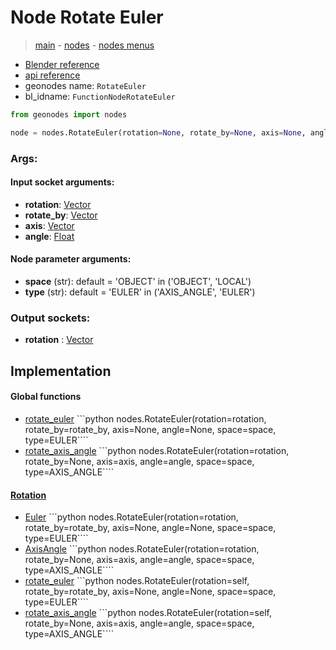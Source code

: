 # Node Rotate Euler

> [main](../structure.md) - [nodes](nodes.md) - [nodes menus](nodes_menus.md)

- [Blender reference](https://docs.blender.org/manual/en/latest/modeling/geometry_nodes/utilities/rotate_euler.html)
- [api reference](https://docs.blender.org/api/current/bpy.types.FunctionNodeRotateEuler.html)
- geonodes name: `RotateEuler`
- bl_idname: `FunctionNodeRotateEuler`

```python
from geonodes import nodes

node = nodes.RotateEuler(rotation=None, rotate_by=None, axis=None, angle=None, space='OBJECT', type='EULER')
```

### Args:

#### Input socket arguments:

- **rotation**: [Vector](Vector.md)
- **rotate_by**: [Vector](Vector.md)
- **axis**: [Vector](Vector.md)
- **angle**: [Float](Float.md)

#### Node parameter arguments:

- **space** (str): default = 'OBJECT' in ('OBJECT', 'LOCAL')
- **type** (str): default = 'EULER' in ('AXIS_ANGLE', 'EULER')

### Output sockets:

- **rotation** : [Vector](Vector.md)

## Implementation

#### Global functions

 - [rotate_euler](A.md#rotate_euler) ```python nodes.RotateEuler(rotation=rotation, rotate_by=rotate_by, axis=None, angle=None, space=space, type=EULER````
 - [rotate_axis_angle](A.md#rotate_axis_angle) ```python nodes.RotateEuler(rotation=rotation, rotate_by=None, axis=axis, angle=angle, space=space, type=AXIS_ANGLE````
#### [Rotation](Rotation.md)

 - [Euler](Rotation.md#Euler-classmethod) ```python nodes.RotateEuler(rotation=rotation, rotate_by=rotate_by, axis=None, angle=None, space=space, type=EULER````
 - [AxisAngle](Rotation.md#AxisAngle-classmethod) ```python nodes.RotateEuler(rotation=rotation, rotate_by=None, axis=axis, angle=angle, space=space, type=AXIS_ANGLE````
 - [rotate_euler](Rotation.md#rotate_euler) ```python nodes.RotateEuler(rotation=self, rotate_by=rotate_by, axis=None, angle=None, space=space, type=EULER````
 - [rotate_axis_angle](Rotation.md#rotate_axis_angle) ```python nodes.RotateEuler(rotation=self, rotate_by=None, axis=axis, angle=angle, space=space, type=AXIS_ANGLE````
